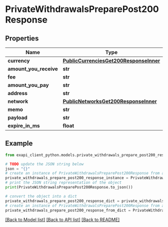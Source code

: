 # PrivateWithdrawalsPreparePost200Response


## Properties

Name | Type | Description | Notes
------------ | ------------- | ------------- | -------------
**currency** | [**PublicCurrenciesGet200ResponseInner**](PublicCurrenciesGet200ResponseInner.md) |  | 
**amount_you_receive** | **str** |  | 
**fee** | **str** |  | 
**amount_you_pay** | **str** |  | 
**address** | **str** |  | 
**network** | [**PublicNetworksGet200ResponseInner**](PublicNetworksGet200ResponseInner.md) |  | 
**memo** | **str** |  | [optional] 
**payload** | **str** |  | 
**expire_in_ms** | **float** |  | 

## Example

```python
from exapi_client_python.models.private_withdrawals_prepare_post200_response import PrivateWithdrawalsPreparePost200Response

# TODO update the JSON string below
json = "{}"
# create an instance of PrivateWithdrawalsPreparePost200Response from a JSON string
private_withdrawals_prepare_post200_response_instance = PrivateWithdrawalsPreparePost200Response.from_json(json)
# print the JSON string representation of the object
print(PrivateWithdrawalsPreparePost200Response.to_json())

# convert the object into a dict
private_withdrawals_prepare_post200_response_dict = private_withdrawals_prepare_post200_response_instance.to_dict()
# create an instance of PrivateWithdrawalsPreparePost200Response from a dict
private_withdrawals_prepare_post200_response_from_dict = PrivateWithdrawalsPreparePost200Response.from_dict(private_withdrawals_prepare_post200_response_dict)
```
[[Back to Model list]](../README.md#documentation-for-models) [[Back to API list]](../README.md#documentation-for-api-endpoints) [[Back to README]](../README.md)


